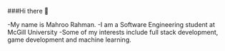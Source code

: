 ###Hi there 👋 

-My name is Mahroo Rahman.
-I am a Software Engineering student at McGill University
-Some of my interests include full stack development, game development and machine learning.

<!---
mahroo12/mahroo12 is a ✨ special ✨ repository because its `README.md` (this file) appears on your GitHub profile.
You can click the Preview link to take a look at your changes.
--->
